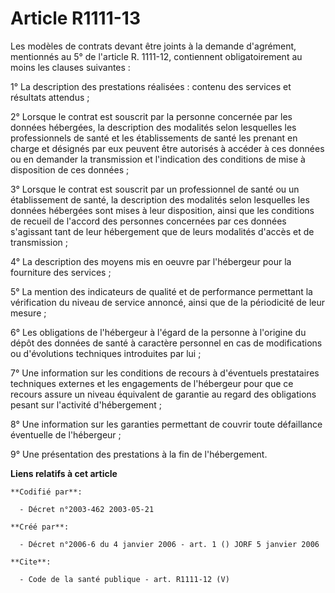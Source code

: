 # Article R1111-13

Les modèles de contrats devant être joints à la demande d'agrément, mentionnés au 5° de l'article R. 1111-12, contiennent
obligatoirement au moins les clauses suivantes : 

1° La description des prestations réalisées : contenu des services et résultats attendus ; 

2° Lorsque le contrat est souscrit par la personne concernée par les données hébergées, la description des modalités selon
lesquelles les professionnels de santé et les établissements de santé les prenant en charge et désignés par eux peuvent être
autorisés à accéder à ces données ou en demander la transmission et l'indication des conditions de mise à disposition de ces
données ; 

3° Lorsque le contrat est souscrit par un professionnel de santé ou un établissement de santé, la description des modalités
selon lesquelles les données hébergées sont mises à leur disposition, ainsi que les conditions de recueil de l'accord des
personnes concernées par ces données s'agissant tant de leur hébergement que de leurs modalités d'accès et de transmission ; 

4° La description des moyens mis en oeuvre par l'hébergeur pour la fourniture des services ; 

5° La mention des indicateurs de qualité et de performance permettant la vérification du niveau de service annoncé, ainsi que
de la périodicité de leur mesure ; 

6° Les obligations de l'hébergeur à l'égard de la personne à l'origine du dépôt des données de santé à caractère personnel en
cas de modifications ou d'évolutions techniques introduites par lui ; 

7° Une information sur les conditions de recours à d'éventuels prestataires techniques externes et les engagements de
l'hébergeur pour que ce recours assure un niveau équivalent de garantie au regard des obligations pesant sur l'activité
d'hébergement ; 

8° Une information sur les garanties permettant de couvrir toute défaillance éventuelle de l'hébergeur ; 

9° Une présentation des prestations à la fin de l'hébergement.

**Liens relatifs à cet article**

	**Codifié par**:

	  - Décret n°2003-462 2003-05-21

	**Créé par**:

	  - Décret n°2006-6 du 4 janvier 2006 - art. 1 () JORF 5 janvier 2006

	**Cite**:

	  - Code de la santé publique - art. R1111-12 (V)
